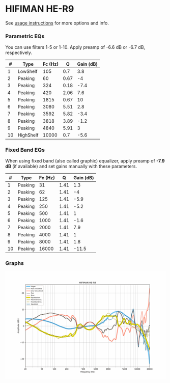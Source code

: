 # HIFIMAN HE-R9
See [usage instructions](https://github.com/jaakkopasanen/AutoEq#usage) for more options and info.

### Parametric EQs
You can use filters 1-5 or 1-10. Apply preamp of -6.6 dB or -6.7 dB, respectively.

|   # | Type      |   Fc (Hz) |    Q |   Gain (dB) |
|-----|-----------|-----------|------|-------------|
|   1 | LowShelf  |       105 | 0.7  |         3.8 |
|   2 | Peaking   |        60 | 0.67 |        -4   |
|   3 | Peaking   |       324 | 0.18 |        -7.4 |
|   4 | Peaking   |       420 | 2.06 |         7.6 |
|   5 | Peaking   |      1815 | 0.67 |        10   |
|   6 | Peaking   |      3080 | 5.51 |         2.8 |
|   7 | Peaking   |      3592 | 5.82 |        -3.4 |
|   8 | Peaking   |      3818 | 3.89 |        -1.2 |
|   9 | Peaking   |      4840 | 5.91 |         3   |
|  10 | HighShelf |     10000 | 0.7  |        -5.6 |

### Fixed Band EQs
When using fixed band (also called graphic) equalizer, apply preamp of **-7.9 dB** (if available) and set gains manually with these parameters.

|   # | Type    |   Fc (Hz) |    Q |   Gain (dB) |
|-----|---------|-----------|------|-------------|
|   1 | Peaking |        31 | 1.41 |         1.3 |
|   2 | Peaking |        62 | 1.41 |        -4   |
|   3 | Peaking |       125 | 1.41 |        -5.9 |
|   4 | Peaking |       250 | 1.41 |        -5.2 |
|   5 | Peaking |       500 | 1.41 |         1   |
|   6 | Peaking |      1000 | 1.41 |        -1.6 |
|   7 | Peaking |      2000 | 1.41 |         7.9 |
|   8 | Peaking |      4000 | 1.41 |         1   |
|   9 | Peaking |      8000 | 1.41 |         1.8 |
|  10 | Peaking |     16000 | 1.41 |       -11.5 |

### Graphs
![](./HIFIMAN%20HE-R9.png)
